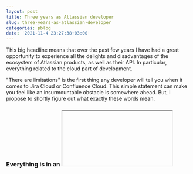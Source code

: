 ```yaml
---
layout: post
title: Three years as Atlassian developer
slug: three-years-as-atlassian-developer
categories: pblog
date: '2021-11-4 23:27:38+03:00'
---
```



This big headline means that over the past few years I have had a great opportunity to experience all the delights and disadvantages of the ecosystem of Atlassian products, as well as their API. In particular, everything related to the cloud part of development.

"There are limitations" is the first thing any developer will tell you when it comes to Jira Сloud or Confluence Cloud. This simple statement can make you feel like an insurmountable obstacle is somewhere ahead. But, I propose to shortly figure out what exactly these words mean.

### Everything is in an <iframe>

All the executable code of your application will be delivered to the cloud product by adding the appropriate iframe element. In fact, this means that your code won't have access to the Jira/Confluence environment directly and interact with the interface. Instead, you should use a global AP object, location sections, and hooks to help organize your interactions in the most natural way. I hope to tell you more about this someday, but for now this is all you need to know.

### All operations with data through the API

That means that you have no connection to the product's instance database and cannot access data directly. The only way to get the data is coming through the official Atlassian Cloud API. As a result, if something is absent in the API then it is hard to achieve.

### But "limitation" doesn't mean "impossible"

It seems obvious, but I decided to highlight it. You can still implement the required feature, but you have to keep in mind the requirements that the product exposes to you.

You must know exactly which areas of the product are affected by your functionality and know what Attlassian's position on this issue is. Particularly, you shouldn't try to access those parts of the product that were restricted by the API. If you come across a question that hasn't been disclosed anywhere, you can write to the community or directly to the Atlassian team. The great thing here is you entering the territory of an extremely hospitable product, with a large community of developers who are always ready to help with your problems.

### Rely on Atlassian 

This simple thought means that if Atlassian Cloud services are not available, then your application won't be available either.

### So

If we talk very succinctly about the limitations, then I described the fundamental ideas that you need to understand before starting to implement any feature in the Atlassian Cloud world. But, of course, on the way of implementation, the developer encounters various challenges that must be overcome. And it will be my pleasure to share some of the solutions to problems that you might encounter in future posts.

Please subscribe and...see you. :)

